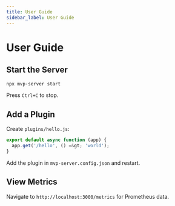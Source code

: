 ```yaml
---
title: User Guide
sidebar_label: User Guide
---
```


# User Guide

## Start the Server
```bash
npx mvp-server start
```
Press `Ctrl+C` to stop.

## Add a Plugin
Create `plugins/hello.js`:
```js
export default async function (app) {
  app.get('/hello', () =&gt; 'world');
}
```
Add the plugin in `mvp-server.config.json` and restart.

## View Metrics
Navigate to `http://localhost:3000/metrics` for Prometheus data.
